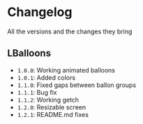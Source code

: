 # Changelog
All the versions and the changes they bring

## LBalloons
- `1.0.0`: Working animated balloons
- `1.0.1`: Added colors
- `1.1.0`: Fixed gaps between ballon groups
- `1.1.1`: Bug fix
- `1.1.2`: Working getch
- `1.2.0`: Resizable screen
- `1.2.1`: README.md fixes
